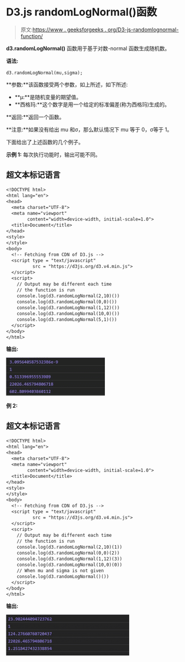 # D3.js randomLogNormal()函数

> 原文:[https://www . geeksforgeeks . org/D3-js-randomlognormal-function/](https://www.geeksforgeeks.org/d3-js-randomlognormal-function/)

**d3.randomLogNormal()** 函数用于基于对数-normal 函数生成随机数。

**语法:**

```
d3.randomLogNormal(mu,sigma);

```

**参数:**该函数接受两个参数，如上所述，如下所述:

*   **μ:**是随机变量的期望值。
*   **西格玛:**这个数字是用一个给定的标准偏差(称为西格玛)生成的。

**返回:**返回一个函数。

**注意:**如果没有给出 mu 和σ，那么默认情况下 mu 等于 0，σ等于 1。

下面给出了上述函数的几个例子。

**示例 1:** 每次执行功能时，输出可能不同。

## 超文本标记语言

```
<!DOCTYPE html>
<html lang="en">
<head>
  <meta charset="UTF-8">
  <meta name="viewport" 
        content="width=device-width, initial-scale=1.0">
  <title>Document</title>
</head>
<style>
</style>
<body>
  <!-- Fetching from CDN of D3.js -->
  <script type = "text/javascript" 
          src = "https://d3js.org/d3.v4.min.js">
  </script>
  <script>
    // Output may be different each time 
    // the function is run
    console.log(d3.randomLogNormal(2,10)())
    console.log(d3.randomLogNormal(0,0)())
    console.log(d3.randomLogNormal(1,12)())
    console.log(d3.randomLogNormal(10,0)())
    console.log(d3.randomLogNormal(5,1)())
  </script>
</body>
</html>
```

**输出:**

![](img/bb8ef6a57464247102fc8eb180d8b902.png)

**例 2:**

## 超文本标记语言

```
<!DOCTYPE html>
<html lang="en">
<head>
  <meta charset="UTF-8">
  <meta name="viewport" 
        content="width=device-width, initial-scale=1.0">
  <title>Document</title>
</head>
<style>
</style>
<body>
  <!-- Fetching from CDN of D3.js -->
  <script type = "text/javascript" 
          src = "https://d3js.org/d3.v4.min.js">
  </script>
  <script>
    // Output may be different each time 
    // the function is run
    console.log(d3.randomLogNormal(2,10)(1))
    console.log(d3.randomLogNormal(0,0)(2))
    console.log(d3.randomLogNormal(1,12)(3))
    console.log(d3.randomLogNormal(10,0)(0))
    // When mu and sigma is not given
    console.log(d3.randomLogNormal()())
  </script>
</body>
</html>
```

**输出:**

![](img/ca853acfc7ce9822ac244c77dd6c990e.png)